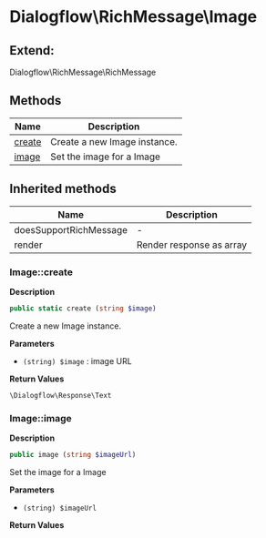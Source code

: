 # Dialogflow\RichMessage\Image  





## Extend:

Dialogflow\RichMessage\RichMessage

## Methods

| Name | Description |
|------|-------------|
|[create](#imagecreate)|Create a new Image instance.|
|[image](#imageimage)|Set the image for a Image|

## Inherited methods

| Name | Description |
|------|-------------|
|doesSupportRichMessage|-|
|render|Render response as array|



### Image::create  

**Description**

```php
public static create (string $image)
```

Create a new Image instance. 

 

**Parameters**

* `(string) $image`
: image URL  

**Return Values**

`\Dialogflow\Response\Text`





### Image::image  

**Description**

```php
public image (string $imageUrl)
```

Set the image for a Image 

 

**Parameters**

* `(string) $imageUrl`

**Return Values**



